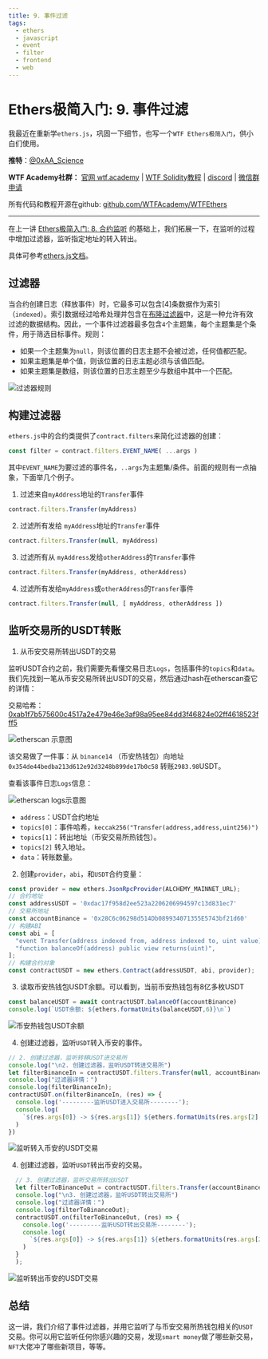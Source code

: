 ```yaml
---
title: 9. 事件过滤
tags:
  - ethers
  - javascript
  - event
  - filter
  - frontend
  - web
---
```


# Ethers极简入门: 9. 事件过滤

我最近在重新学`ethers.js`，巩固一下细节，也写一个`WTF Ethers极简入门`，供小白们使用。

**推特**：[@0xAA_Science](https://twitter.com/0xAA_Science)

**WTF Academy社群：** [官网 wtf.academy](https://wtf.academy) | [WTF Solidity教程](https://github.com/AmazingAng/WTFSolidity) | [discord](https://discord.gg/5akcruXrsk) | [微信群申请](https://docs.google.com/forms/d/e/1FAIpQLSe4KGT8Sh6sJ7hedQRuIYirOoZK_85miz3dw7vA1-YjodgJ-A/viewform?usp=sf_link)

所有代码和教程开源在github: [github.com/WTFAcademy/WTFEthers](https://github.com/WTFAcademy/WTFEthers)

-----

在上一讲 [Ethers极简入门: 8. 合约监听](https://github.com/WTFAcademy/WTFEthers/tree/main/08_ContractListener) 的基础上，我们拓展一下，在监听的过程中增加过滤器，监听指定地址的转入转出。

具体可参考[ethers.js文档](https://docs.ethers.io/v5/concepts/events)。

## 过滤器

当合约创建日志（释放事件）时，它最多可以包含[4]条数据作为索引（`indexed`）。索引数据经过哈希处理并包含在[布隆过滤器](https://en.wikipedia.org/wiki/Bloom_filter)中，这是一种允许有效过滤的数据结构。因此，一个事件过滤器最多包含`4`个主题集，每个主题集是个条件，用于筛选目标事件。规则：

- 如果一个主题集为`null`，则该位置的日志主题不会被过滤，任何值都匹配。
- 如果主题集是单个值，则该位置的日志主题必须与该值匹配。
- 如果主题集是数组，则该位置的日志主题至少与数组中其中一个匹配。

![过滤器规则](img/9-1.png)



## 构建过滤器
`ethers.js`中的合约类提供了`contract.filters`来简化过滤器的创建：

```js
const filter = contract.filters.EVENT_NAME( ...args ) 
```

其中`EVENT_NAME`为要过滤的事件名，`..args`为主题集/条件。前面的规则有一点抽象，下面举几个例子。

1. 过滤来自`myAddress`地址的`Transfer`事件
  ```js
  contract.filters.Transfer(myAddress)
  ```

2. 过滤所有发给 `myAddress`地址的`Transfer`事件
  ```js
  contract.filters.Transfer(null, myAddress)
  ```

3. 过滤所有从 `myAddress`发给`otherAddress`的`Transfer`事件
  ```js
  contract.filters.Transfer(myAddress, otherAddress)
  ```

4. 过滤所有发给`myAddress`或`otherAddress`的`Transfer`事件
  ```js
  contract.filters.Transfer(null, [ myAddress, otherAddress ])
  ```

## 监听交易所的USDT转账


1. 从币安交易所转出USDT的交易

  监听USDT合约之前，我们需要先看懂交易日志`Logs`，包括事件的`topics`和`data`。我们先找到一笔从币安交易所转出USDT的交易，然后通过hash在etherscan查它的详情：

  交易哈希：[0xab1f7b575600c4517a2e479e46e3af98a95ee84dd3f46824e02ff4618523fff5](https://etherscan.io/tx/0xab1f7b575600c4517a2e479e46e3af98a95ee84dd3f46824e02ff4618523fff5)

  ![etherscan 示意图](img/9-2.png)

  该交易做了一件事：从 `binance14` （币安热钱包）向地址`0x354de44bedba213d612e92d3248b899de17b0c58` 转账`2983.98`USDT。

  查看该事件日志`Logs`信息：

  ![etherscan logs示意图](img/9-3.png)

  - `address`：USDT合约地址
  - `topics[0]`：事件哈希，`keccak256("Transfer(address,address,uint256)")`
  - `topics[1]`：转出地址（币安交易所热钱包）。
  - `topics[2]` 转入地址。
  - `data`：转账数量。

2. 创建`provider`，`abi`，和`USDT`合约变量：

  ```js
  const provider = new ethers.JsonRpcProvider(ALCHEMY_MAINNET_URL);
  // 合约地址
  const addressUSDT = '0xdac17f958d2ee523a2206206994597c13d831ec7'
  // 交易所地址
  const accountBinance = '0x28C6c06298d514Db089934071355E5743bf21d60'
  // 构建ABI
  const abi = [
    "event Transfer(address indexed from, address indexed to, uint value)",
    "function balanceOf(address) public view returns(uint)",
  ];
  // 构建合约对象
  const contractUSDT = new ethers.Contract(addressUSDT, abi, provider);
  ```

3. 读取币安热钱包USDT余额。可以看到，当前币安热钱包有8亿多枚USDT
  ```js
  const balanceUSDT = await contractUSDT.balanceOf(accountBinance)
  console.log(`USDT余额: ${ethers.formatUnits(balanceUSDT,6)}\n`)
  ```
  ![币安热钱包USDT余额](img/9-4.png)


4. 创建过滤器，监听`USDT`转入币安的事件。

  ```js
  // 2. 创建过滤器，监听转移USDT进交易所
  console.log("\n2. 创建过滤器，监听USDT转进交易所")
  let filterBinanceIn = contractUSDT.filters.Transfer(null, accountBinance);
  console.log("过滤器详情：")
  console.log(filterBinanceIn);
  contractUSDT.on(filterBinanceIn, (res) => {
    console.log('---------监听USDT进入交易所--------');
    console.log(
      `${res.args[0]} -> ${res.args[1]} ${ethers.formatUnits(res.args[2],6)}`
    )
  })
  ```
  ![监听转入币安的USDT交易](img/9-5.png)

4. 创建过滤器，监听`USDT`转出币安的交易。

  ```js
    // 3. 创建过滤器，监听交易所转出USDT
    let filterToBinanceOut = contractUSDT.filters.Transfer(accountBinance);
    console.log("\n3. 创建过滤器，监听USDT转出交易所")
    console.log("过滤器详情：")
    console.log(filterToBinanceOut);
    contractUSDT.on(filterToBinanceOut, (res) => {
      console.log('---------监听USDT转出交易所--------');
      console.log(
        `${res.args[0]} -> ${res.args[1]} ${ethers.formatUnits(res.args[2],6)}`
      )
    }
    );
  ```
  ![监听转出币安的USDT交易](img/9-6.png) 

## 总结

这一讲，我们介绍了事件过滤器，并用它监听了与币安交易所热钱包相关的`USDT`交易。你可以用它监听任何你感兴趣的交易，发现`smart money`做了哪些新交易，`NFT`大佬冲了哪些新项目，等等。
